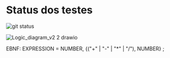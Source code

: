 # Status dos testes

![git status](http://3.129.230.99/svg/sophiaks/logica-sopa/)

![Logic_diagram_v2 2 drawio](https://user-images.githubusercontent.com/49500515/194940623-cd140bde-8ada-4618-a1ec-9a1acfdc650c.png)

EBNF: EXPRESSION = NUMBER, {("+" | "-" | "*" | "/"), NUMBER} ;

